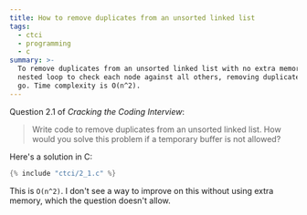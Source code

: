 ```yaml
---
title: How to remove duplicates from an unsorted linked list
tags:
  - ctci
  - programming
  - c
summary: >-
  To remove duplicates from an unsorted linked list with no extra memory, use a
  nested loop to check each node against all others, removing duplicates as you
  go. Time complexity is O(n^2).
---
```


Question 2.1 of _Cracking the Coding Interview_:

> Write code to remove duplicates from an unsorted linked list.
> How would you solve this problem if a temporary buffer is not allowed?

Here's a solution in C:

```c
{% include "ctci/2_1.c" %}
```

This is `O(n^2)`.
I don't see a way to improve on this without using extra memory,
which the question doesn't allow.
